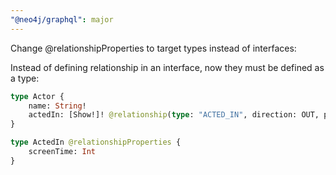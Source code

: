 ```yaml
---
"@neo4j/graphql": major
---
```


Change @relationshipProperties to target types instead of interfaces:

Instead of defining relationship in an interface, now they must be defined as a type:

```graphql
type Actor {
    name: String!
    actedIn: [Show!]! @relationship(type: "ACTED_IN", direction: OUT, properties: "ActedIn")
}

type ActedIn @relationshipProperties {
    screenTime: Int
}
```
